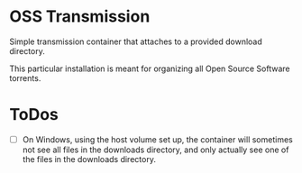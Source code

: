 # OSS Transmission

Simple transmission container that attaches to a provided download directory.

This particular installation is meant for organizing all Open Source Software torrents.

# ToDos

- [ ] On Windows, using the host volume set up, the container will sometimes not see all files in the downloads directory, and only actually see one of the files in the downloads directory.
